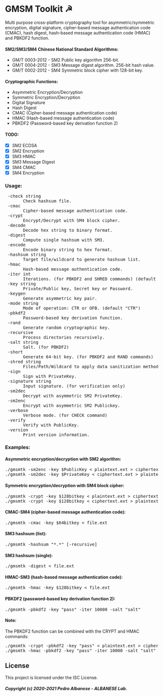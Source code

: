 # GMSM Toolkit ☭
Multi purpose cross-platform cryptography tool for asymmetric/symmetric encryption, digital signature, cipher-based message authentication code (CMAC), hash digest, hash-based message authentication code (HMAC) and PBKDF2 function.

#### SM2/SM3/SM4 Chinese National Standard Algorithms:
* GM/T 0003-2012 - SM2 Public key algorithm 256-bit.
* GM/T 0004-2012 - SM3 Message digest algorithm. 256-bit hash value.
* GM/T 0002-2012 - SM4 Symmetric block cipher with 128-bit key.

#### Cryptographic Functions:
* Asymmetric Encryption/Decryption
* Symmetric Encryption/Decryption
* Digital Signature
* Hash Digest 
* CMAC (Cipher-based message authentication code)
* HMAC (Hash-based message authentication code)
* PBKDF2 (Password-based key derivation function 2)

#### TODO:
  - [X] SM2 ECDSA
  - [X] SM2 Encryption
  - [x] SM3 HMAC
  - [x] SM3 Message Digest
  - [x] SM4 CMAC
  - [x] SM4 Encryption

### Usage:
<pre> -check string
       Check hashsum file.
 -cmac
       Cipher-based message authentication code.
 -crypt
       Encrypt/Decrypt with SM4 block cipher.
 -decode
       Decode hex string to binary format.
 -digest
       Compute single hashsum with SM3.
 -encode
       Encode binary string to hex format.
 -hashsum string
       Target file/wildcard to generate hashsum list.
 -hmac
       Hash-based message authentication code.
 -iter int
       Iterations. (for PBKDF2 and SHRED commands) (default 1)
 -key string
       Private/Public key, Secret key or Password.
 -keygen
       Generate asymmetric key pair.
 -mode string
       Mode of operation: CTR or OFB. (default "CTR")
 -pbkdf2
       Password-based key derivation function.
 -rand
       Generate random cryptographic key.
 -recursive
       Process directories recursively.
 -salt string
       Salt. (for PBKDF2)
 -short
       Generate 64-bit key. (for PBKDF2 and RAND commands)
 -shred string
       Files/Path/Wildcard to apply data sanitization method.
 -sign
       Sign with PrivateKey.
 -signature string
       Input signature. (for verification only)
 -sm2dec
       Decrypt with asymmetric SM2 PrivateKey.
 -sm2enc
       Encrypt with asymmetric SM2 Publickey.
 -verbose
       Verbose mode. (for CHECK command)
 -verify
       Verify with PublicKey.
 -version
       Print version information.</pre>

### Examples:
#### Asymmetric encryption/decryption with SM2 algorithm:
<pre>./gmsmtk -sm2enc -key $PublicKey < plaintext.ext > ciphertext.ext
./gmsmtk -sm2dec -key $PrivateKey < ciphertext.ext > plaintext.ext
</pre>
#### Symmetric encryption/decryption with SM4 block cipher:
<pre>./gmsmtk -crypt -key $128bitkey < plaintext.ext > ciphertext.ext
./gmsmtk -crypt -key $128bitkey < ciphertext.ext > plaintext.ext
</pre>
#### CMAC-SM4 (cipher-based message authentication code):
<pre>./gmsmtk -cmac -key $64bitkey < file.ext
</pre>
#### SM3 hashsum (list):
<pre>./gmsmtk -hashsum "*.*" [-recursive]
</pre>
#### SM3 hashsum (single):
<pre>./gmsmtk -digest < file.ext
</pre>
#### HMAC-SM3 (hash-based message authentication code):
<pre>./gmsmtk -hmac -key $128bitkey < file.ext
</pre>
#### PBKDF2 (password-based key derivation function 2):
<pre>./gmsmtk -pbkdf2 -key "pass" -iter 10000 -salt "salt"
</pre>
#### Note:
The PBKDF2 function can be combined with the CRYPT and HMAC commands:
<pre>./gmsmtk -crypt -pbkdf2 -key "pass" < plaintext.ext > ciphertext.ext
./gmsmtk -hmac -pbkdf2 -key "pass" -iter 10000 -salt "salt" < file.ext
</pre>

## License

This project is licensed under the ISC License.

##### Copyright (c) 2020-2021 Pedro Albanese - ALBANESE Lab.
